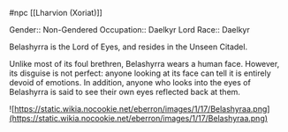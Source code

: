  #npc [[Lharvion (Xoriat)]]

Gender:: Non-Gendered
Occupation:: Daelkyr Lord
Race:: Daelkyr

Belashyrra is the Lord of Eyes, and resides in the Unseen Citadel.

Unlike most of its foul brethren, Belashyrra wears a human face. However, its disguise is not perfect: anyone looking at its face can tell it is entirely devoid of emotions. In addition, anyone who looks into the eyes of Belashyrra is said to see their own eyes reflected back at them.

![https://static.wikia.nocookie.net/eberron/images/1/17/Belashyraa.png](https://static.wikia.nocookie.net/eberron/images/1/17/Belashyraa.png)
